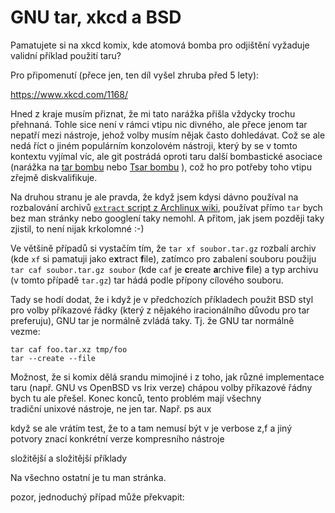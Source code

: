 # GNU tar, xkcd a BSD

Pamatujete si na xkcd komix, kde atomová bomba pro odjištění vyžaduje validní
příklad použití taru?

<!--break-->

<!-- osnova:
xkcd: bomba
archlinux script: https://wiki.archlinux.org/index.php/Bash/Functions#Extract
tar mnemotech 'xaf'
// bsd aux, cliff stoll
sha1sum hack
zajimave chovani:
xkcd - new skill
odpojeni od upc
iptables detection

see also:
https://www.gnu.org/software/tar/
https://git.savannah.gnu.org/git/tar.git
https://en.wikipedia.org/wiki/Tar_(computing)
-->

Pro připomenutí (přece jen, ten díl vyšel zhruba před 5 lety):

https://www.xkcd.com/1168/

Hned z kraje musím přiznat, že mi tato narážka přišla vždycky trochu přehnaná.
Tohle sice není v rámci vtipu nic divného, ale přece jenom tar nepatří mezi
nástroje, jehož volby musím nějak často dohledávat. Což se ale nedá říct o
jiném populárním konzolovém nástroji, který by se v tomto kontextu vyjímal víc,
ale git postrádá oproti taru další bombastické asociace (narážka na [tar
bombu](https://en.wikipedia.org/wiki/Tar_(computing)#Tarbomb) nebo [Tsar
bombu](https://en.wikipedia.org/wiki/Tsar_Bomba)
), což ho pro potřeby toho vtipu zřejmě diskvalifikuje.

Na druhou stranu je ale pravda, že když jsem kdysi dávno používal na
rozbalování archivů [`extract` script z Archlinux
wiki](https://wiki.archlinux.org/index.php/Bash/Functions#Extract), používat
přímo `tar` bych bez man stránky nebo googlení taky nemohl. A přitom, jak jsem
později taky zjistil, to není nijak krkolomné :-)

Ve většině případů si vystačím tím, že `tar xf soubor.tar.gz` rozbalí archiv
(kde `xf` si pamatuji jako e**x**tract **f**ile), zatímco pro zabalení souboru
použiju `tar caf soubor.tar.gz soubor` (kde `caf` je **c**reate **a**rchive
**f**ile) a typ archivu (v tomto případě `tar.gz`) tar hádá podle přípony
cílového souboru.

Tady se hodí dodat, že i když je v předchozích příkladech použit BSD styl pro
volby příkazové řádky (který z nějakého iracionálního důvodu pro tar
preferuju), GNU tar je normálně zvládá taky. Tj. že GNU tar normálně vezme:

```
tar caf foo.tar.xz tmp/foo
tar --create --file
```

Možnost, že si komix dělá srandu mimojiné i z toho, jak různé implementace taru
(např.  GNU vs OpenBSD vs Irix verze) chápou volby příkazové řádny bych tu ale
přešel. Konec konců, tento problém mají všechny tradiční unixové nástroje, ne
jen tar.  Např.  ps aux

když se ale vrátím
test, že to a tam nemusí být
v je verbose
z,f a jiný potvory znací konkrétní verze kompresního nástroje

složitější a složitější příklady

Na všechno ostatní je tu man stránka.

pozor, jednoduchý případ může překvapit:



<!-- zajimave chovani

~~~
[root@dhcp-126-79 abrt]# tar caf ccpp-2017-03-21-23:10:55-3667.tar.gz ccpp-2017-03-21-23:10:55-3667
tar (child): Cannot connect to ccpp-2017-03-21-23: resolve failed
~~~

~~~
$ tar cvzf ccpp-2017-03-21-23\:10\:55-3667.tar.gz ccpp-2017-03-21-23\:10\:55-3667/
ccpp-2017-03-21-23:10:55-3667/
ccpp-2017-03-21-23:10:55-3667/foobar.py
tar (child): Cannot connect to ccpp-2017-03-21-23: resolve failed
tar: Child returned status 128
tar: Error is not recoverable: exiting now
~~~

Ah:

> If the archive file name includes a colon (‘:’), then it is assumed to be a
> file on another machine. If the archive file is ‘user @host :file ’, then
> file is used on the host host. The remote host is accessed using the rsh
> program
-->
